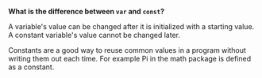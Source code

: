 **What is the difference between `var` and `const`?**

A variable's value can be changed after it is initialized with a starting value. A constant variable's value cannot be changed later.

Constants are a good way to reuse common values in a program without writing them out each time. For example Pi in the math package is defined as a constant.